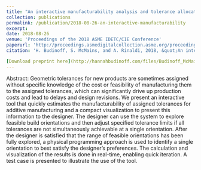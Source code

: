 ```yaml
---
title: "An interactive manufacturability analysis and tolerance allocation tool for additive manufacturing"
collection: publications
permalink: /publication/2018-08-26-an-interactive-manufacturability
excerpt: 
date: 2018-08-26
venue: 'Proceedings of the 2018 ASME IDETC/CIE Conference'
paperurl: 'http://proceedings.asmedigitalcollection.asme.org/proceeding.aspx?articleid=2713191'
citation: 'H. Budinoff, S. McMains, and A. Rinaldi, 2018, &quot;An interactive manufacturability analysis and tolerance allocation tool for additive manufacturing,&quot; <it>Proceedings of the 2018 ASME IDETC/CIE Conference</it>.'

[Download preprint here](http://hannahbudinoff.com/files/Budinoff_McMains_Rinaldi_IDETC2018_preprint.pdf)
---
```

Abstract: Geometric tolerances for new products are sometimes assigned without specific knowledge of the cost or feasibility of manufacturing them to the assigned tolerances, which can significantly drive up production costs and lead to delays and design revisions. We present an interactive tool that quickly estimates the manufacturability of assigned tolerances for additive manufacturing and a compact visualization to present this information to the designer. The designer can use the system to explore feasible build orientations and then adjust specified tolerance limits if all tolerances are not simultaneously achievable at a single orientation. After the designer is satisfied that the range of feasible orientations has been fully explored, a physical programming approach is used to identify a single orientation to best satisfy the designer’s preferences. The calculation and visualization of the results is done in real-time, enabling quick iteration. A test case is presented to illustrate the use of the tool.
